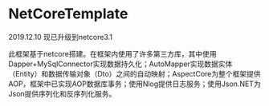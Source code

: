 # NetCoreTemplate

2019.12.10 现已升级到netcore3.1

此框架基于netcore搭建。在框架内使用了许多第三方库，其中使用Dapper+MySqlConnector实现数据持久化；AutoMapper实现数据实体（Entity）和数据传输对象（Dto）之间的自动映射；AspectCore为整个框架提供AOP，框架中已实现AOP数据库事务；使用Nlog提供日志服务；使用Json.NET为Json提供序列化和反序列化服务。
